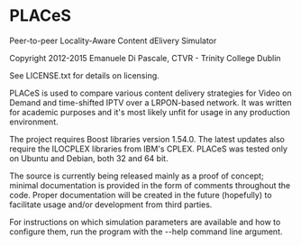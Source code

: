 PLACeS
======

Peer-to-peer Locality-Aware Content dElivery Simulator

Copyright 2012-2015 Emanuele Di Pascale, CTVR - Trinity College Dublin

See LICENSE.txt for details on licensing.

PLACeS is used to compare various content delivery strategies for
Video on Demand and time-shifted IPTV over a LRPON-based network.
It was written for academic purposes and it's most likely
unfit for usage in any production environment. 

The project requires Boost libraries version 1.54.0.
The latest updates also require the ILOCPLEX libraries from IBM's CPLEX.
PLACeS was tested only on Ubuntu and Debian, both 32 and 64 bit.

The source is currently being released mainly as a proof of concept;
minimal documentation is provided in the form of comments throughout 
the code. Proper documentation will be created in the future (hopefully)
to facilitate usage and/or development from third parties.

For instructions on which simulation parameters are available and how
to configure them, run the program with the --help command line argument.
